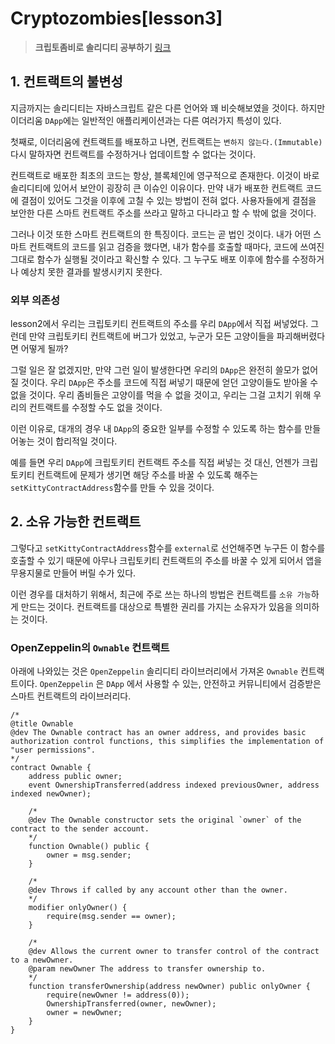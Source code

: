 # **Cryptozombies[lesson3]**

> **크립토좀비로 솔리디티 공부하기** [링크](https://cryptozombies.io)

## **1. 컨트랙트의 불변성**

지금까지는 솔리디티는 자바스크립트 같은 다른 언어와 꽤 비슷해보였을 것이다. 하지만 이더리움 `DApp`에는 일반적인 애플리케이션과는 다른 여러가지 특성이 있다.

첫째로, 이더리움에 컨트랙트를 배포하고 나면, 컨트랙트는 `변하지 않는다.(Immutable)` 다시 말하자면 컨트랙트를 수정하거나 업데이트할 수 없다는 것이다.

컨트랙트로 배포한 최초의 코드는 항상, 블록체인에 영구적으로 존재한다. 이것이 바로 솔리디티에 있어서 보안이 굉장히 큰 이슈인 이유이다. 만약 내가 배포한 컨트랙트 코드에 결점이 있어도 그것을 이후에 고칠 수 있는 방법이 전혀 없다. 사용자들에게 결점을 보안한 다른 스마트 컨트랙트 주소를 쓰라고 말하고 다니라고 할 수 밖에 없을 것이다.

그러나 이것 또한 스마트 컨트랙트의 한 특징이다. 코드는 곧 법인 것이다. 내가 어떤 스마트 컨트랙트의 코드를 읽고 검증을 했다면, 내가 함수를 호출할 때마다, 코드에 쓰여진 그대로 함수가 실행될 것이라고 확신할 수 있다. 그 누구도 배포 이후에 함수를 수정하거나 예상치 못한 결과를 발생시키지 못한다.

### **외부 의존성**

lesson2에서 우리는 크립토키티 컨트랙트의 주소를 우리 `DApp`에서 직접 써넣었다. 그런데 만약 크립토키티 컨트랙트에 버그가 있었고, 누군가 모든 고양이들을 파괴해버렸다면 어떻게 될까?

그럴 일은 잘 없겠지만, 만약 그런 일이 발생한다면 우리의 `DApp`은 완전히 쓸모가 없어질 것이다. 우리 `DApp`은 주소를 코드에 직접 써넣기 때문에 얻던 고양이들도 받아올 수 없을 것이다. 우리 좀비들은 고양이를 먹을 수 없을 것이고, 우리는 그걸 고치기 위해 우리의 컨트랙트를 수정할 수도 없을 것이다.

이런 이유로, 대개의 경우 내 `DApp`의 중요한 일부를 수정할 수 있도록 하는 함수를 만들어놓는 것이 합리적일 것이다.

예를 들면 우리 `DApp`에 크립토키티 컨트랙트 주소를 직접 써넣는 것 대신, 언젠가 크립토키티 컨트랙트에 문제가 생기면 해당 주소를 바꿀 수 있도록 해주는 `setKittyContractAddress`함수를 만들 수 있을 것이다.

## **2. 소유 가능한 컨트랙트**

그렇다고 `setKittyContractAddress`함수를 `external`로 선언해주면 누구든 이 함수를 호출할 수 있기 때문에 아무나 크립토키티 컨트랙트의 주소를 바꿀 수 있게 되어서 앱을 무용지물로 만들어 버릴 수가 있다.

이런 경우를 대처하기 위해서, 최근에 주로 쓰는 하나의 방법은 컨트랙트를 `소유 가능`하게 만드는 것이다. 컨트랙트를 대상으로 특별한 권리를 가지는 소유자가 있음을 의미하는 것이다.

### **OpenZeppelin의 `Ownable` 컨트랙트**

아래에 나와있는 것은 `OpenZeppelin` 솔리디티 라이브러리에서 가져온 `Ownable` 컨트랙트이다. `OpenZeppelin` 은 `DApp` 에서 사용할 수 있는, 안전하고 커뮤니티에서 검증받은 스마트 컨트랙트의 라이브러리다.

```sol
/*
@title Ownable
@dev The Ownable contract has an owner address, and provides basic authorization control functions, this simplifies the implementation of "user permissions".
*/
contract Ownable {
    address public owner;
    event OwnershipTransferred(address indexed previousOwner, address indexed newOwner);

    /*
    @dev The Ownable constructor sets the original `owner` of the contract to the sender account.
    */
    function Ownable() public {
        owner = msg.sender;
    }

    /*
    @dev Throws if called by any account other than the owner.
    */
    modifier onlyOwner() {
        require(msg.sender == owner);
    }

    /*
    @dev Allows the current owner to transfer control of the contract to a newOwner.
    @param newOwner The address to transfer ownership to.
    */
    function transferOwnership(address newOwner) public onlyOwner {
        require(newOwner != address(0));
        OwnershipTransferred(owner, newOwner);
        owner = newOwner;
    }
}
```
